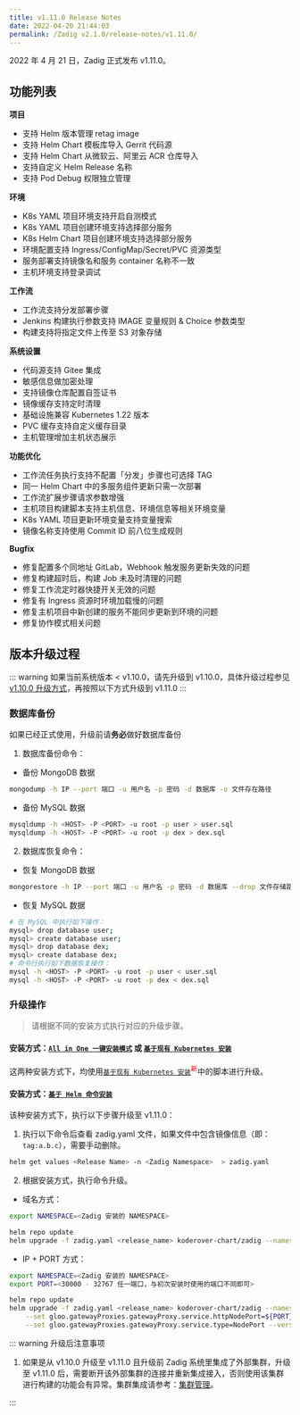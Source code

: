 ```yaml
---
title: v1.11.0 Release Notes
date: 2022-04-20 21:44:03
permalink: /Zadig v2.1.0/release-notes/v1.11.0/
---
```


2022 年 4 月 21 日，Zadig 正式发布 v1.11.0。

## 功能列表

**项目**

- 支持 Helm 版本管理 retag image
- 支持 Helm Chart 模板库导入 Gerrit 代码源
- 支持 Helm Chart 从微软云、阿里云 ACR 仓库导入
- 支持自定义 Helm Release 名称
- 支持 Pod Debug 权限独立管理

**环境**

- K8s YAML 项目环境支持开启自测模式
- K8s YAML 项目创建环境支持选择部分服务
- K8s Helm Chart 项目创建环境支持选择部分服务
- 环境配置支持 Ingress/ConfigMap/Secret/PVC 资源类型
- 服务部署支持镜像名和服务 container 名称不一致
- 主机环境支持登录调试

**工作流**

- 工作流支持分发部署步骤
- Jenkins 构建执行参数支持 IMAGE 变量规则 & Choice 参数类型
- 构建支持将指定文件上传至 S3 对象存储

**系统设置**

- 代码源支持 Gitee 集成
- 敏感信息做加密处理
- 支持镜像仓库配置自签证书
- 镜像缓存支持定时清理
- 基础设施兼容 Kubernetes 1.22 版本
- PVC 缓存支持自定义缓存目录
- 主机管理增加主机状态展示

**功能优化**

- 工作流任务执行支持不配置「分发」步骤也可选择 TAG
- 同一 Helm Chart 中的多服务组件更新只需一次部署
- 工作流扩展步骤请求参数增强
- 主机项目构建脚本支持主机信息、环境信息等相关环境变量
- K8s YAML 项目更新环境变量支持变量搜索
- 镜像名称支持使用 Commit ID 前八位生成规则

**Bugfix**

- 修复配置多个同地址 GitLab，Webhook 触发服务更新失效的问题
- 修复构建超时后，构建 Job 未及时清理的问题
- 修复工作流定时器快捷开关无效的问题
- 修复有 Ingress 资源时环境加载慢的问题
- 修复主机项目中新创建的服务不能同步更新到环境的问题
- 修复协作模式相关问题

## 版本升级过程
::: warning
如果当前系统版本 < v1.10.0，请先升级到 v1.10.0，具体升级过程参见 [v1.10.0 升级方式](/cn/Zadig%20v2.1.0/release-notes/v1.10.0/#版本升级过程)，再按照以下方式升级到 v1.11.0
:::

### 数据库备份
如果已经正式使用，升级前请**务必**做好数据库备份
1. 数据库备份命令：
- 备份 MongoDB 数据
```bash
mongodump -h IP --port 端口 -u 用户名 -p 密码 -d 数据库 -o 文件存在路径
```
- 备份 MySQL 数据
```bash
mysqldump -h <HOST> -P <PORT> -u root -p user > user.sql
mysqldump -h <HOST> -P <PORT> -u root -p dex > dex.sql
```
2. 数据库恢复命令：
- 恢复 MongoDB 数据
```bash
mongorestore -h IP --port 端口 -u 用户名 -p 密码 -d 数据库 --drop 文件存储路径
```
- 恢复 MySQL 数据
```bash
# 在 MySQL 中执行如下操作：
mysql> drop database user;
mysql> create database user;
mysql> drop database dex;
mysql> create database dex;
# 命令行执行如下数据恢复操作：
mysql -h <HOST> -P <PORT> -u root -p user < user.sql
mysql -h <HOST> -P <PORT> -u root -p dex < dex.sql
```

### 升级操作

> 请根据不同的安装方式执行对应的升级步骤。

#### 安装方式：[`All in One 一键安装模式`](/cn/Zadig%20v2.1.0/install/all-in-one/) 或 [`基于现有 Kubernetes 安装`](/cn/Zadig%20v2.1.0/install/install-on-k8s/)

这两种安装方式下，均使用[`基于现有 Kubernetes 安装`](/cn/Zadig%20v2.1.0/install/install-on-k8s/)<sup style='color: red'>新</sup>中的脚本进行升级。

#### 安装方式：[`基于 Helm 命令安装`](/cn/Zadig%20v2.1.0/install/helm-deploy/)
该种安装方式下，执行以下步骤升级至 v1.11.0：

1. 执行以下命令后查看 zadig.yaml 文件，如果文件中包含镜像信息（即：`tag:a.b.c`），需要手动删除。

```bash
helm get values <Release Name> -n <Zadig Namespace>  > zadig.yaml
```

2. 根据安装方式，执行命令升级。

- 域名方式：

```bash
export NAMESPACE=<Zadig 安装的 NAMESPACE>

helm repo update
helm upgrade -f zadig.yaml <release_name> koderover-chart/zadig --namespace ${NAMESPACE} --version=1.11.0
```

- IP + PORT 方式：

```bash
export NAMESPACE=<Zadig 安装的 NAMESPACE>
export PORT=<30000 - 32767 任一端口，与初次安装时使用的端口不同即可>

helm repo update
helm upgrade -f zadig.yaml <release_name> koderover-chart/zadig --namespace ${NAMESPACE} \
    --set gloo.gatewayProxies.gatewayProxy.service.httpNodePort=${PORT} \
    --set gloo.gatewayProxies.gatewayProxy.service.type=NodePort --version=1.11.0
```

::: warning 升级后注意事项

1. 如果是从 v1.10.0 升级至 v1.11.0 且升级前 Zadig 系统里集成了外部集群，升级至 v1.11.0 后，需要断开该外部集群的连接并重新集成接入，否则使用该集群进行构建的功能会有异常。集群集成请参考：[集群管理](/cn/Zadig%20v2.1.0/pages/cluster_manage/)。

:::
